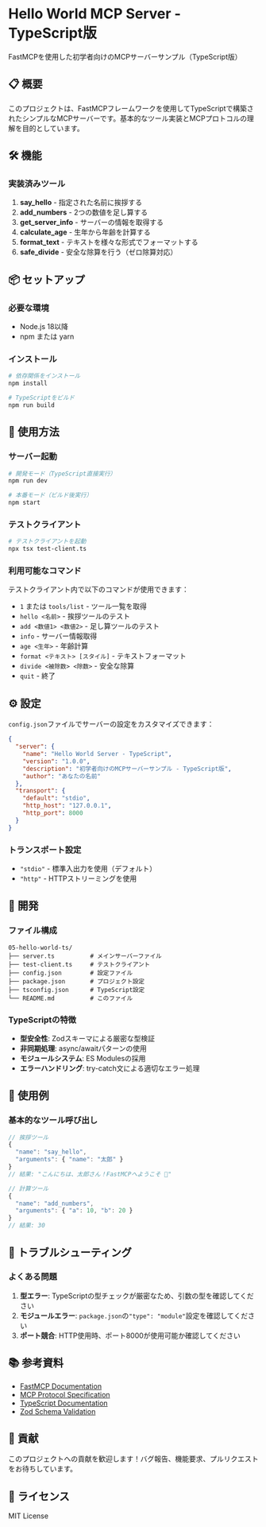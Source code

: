 # Hello World MCP Server - TypeScript版

FastMCPを使用した初学者向けのMCPサーバーサンプル（TypeScript版）

## 📋 概要

このプロジェクトは、FastMCPフレームワークを使用してTypeScriptで構築されたシンプルなMCPサーバーです。基本的なツール実装とMCPプロトコルの理解を目的としています。

## 🛠 機能

### 実装済みツール

1. **say_hello** - 指定された名前に挨拶する
2. **add_numbers** - 2つの数値を足し算する  
3. **get_server_info** - サーバーの情報を取得する
4. **calculate_age** - 生年から年齢を計算する
5. **format_text** - テキストを様々な形式でフォーマットする
6. **safe_divide** - 安全な除算を行う（ゼロ除算対応）

## 📦 セットアップ

### 必要な環境
- Node.js 18以降
- npm または yarn

### インストール

```bash
# 依存関係をインストール
npm install

# TypeScriptをビルド
npm run build
```

## 🚀 使用方法

### サーバー起動

```bash
# 開発モード（TypeScript直接実行）
npm run dev

# 本番モード（ビルド後実行）
npm start
```

### テストクライアント

```bash
# テストクライアントを起動
npx tsx test-client.ts
```

### 利用可能なコマンド

テストクライアント内で以下のコマンドが使用できます：

- `1` または `tools/list` - ツール一覧を取得
- `hello <名前>` - 挨拶ツールのテスト
- `add <数値1> <数値2>` - 足し算ツールのテスト
- `info` - サーバー情報取得
- `age <生年>` - 年齢計算
- `format <テキスト> [スタイル]` - テキストフォーマット
- `divide <被除数> <除数>` - 安全な除算
- `quit` - 終了

## ⚙️ 設定

`config.json`ファイルでサーバーの設定をカスタマイズできます：

```json
{
  "server": {
    "name": "Hello World Server - TypeScript",
    "version": "1.0.0",
    "description": "初学者向けのMCPサーバーサンプル - TypeScript版",
    "author": "あなたの名前"
  },
  "transport": {
    "default": "stdio",
    "http_host": "127.0.0.1", 
    "http_port": 8000
  }
}
```

### トランスポート設定

- `"stdio"` - 標準入出力を使用（デフォルト）
- `"http"` - HTTPストリーミングを使用

## 🔧 開発

### ファイル構成

```
05-hello-world-ts/
├── server.ts          # メインサーバーファイル
├── test-client.ts     # テストクライアント
├── config.json        # 設定ファイル
├── package.json       # プロジェクト設定
├── tsconfig.json      # TypeScript設定
└── README.md          # このファイル
```

### TypeScriptの特徴

- **型安全性**: Zodスキーマによる厳密な型検証
- **非同期処理**: async/awaitパターンの使用
- **モジュールシステム**: ES Modulesの採用
- **エラーハンドリング**: try-catch文による適切なエラー処理

## 📝 使用例

### 基本的なツール呼び出し

```typescript
// 挨拶ツール
{
  "name": "say_hello",
  "arguments": { "name": "太郎" }
}
// 結果: "こんにちは、太郎さん！FastMCPへようこそ 🎉"

// 計算ツール
{
  "name": "add_numbers", 
  "arguments": { "a": 10, "b": 20 }
}
// 結果: 30
```

## 🐛 トラブルシューティング

### よくある問題

1. **型エラー**: TypeScriptの型チェックが厳密なため、引数の型を確認してください
2. **モジュールエラー**: `package.json`の`"type": "module"`設定を確認してください
3. **ポート競合**: HTTP使用時、ポート8000が使用可能か確認してください

## 📚 参考資料

- [FastMCP Documentation](https://github.com/punkpeye/fastmcp)
- [MCP Protocol Specification](https://spec.modelcontextprotocol.io/)
- [TypeScript Documentation](https://www.typescriptlang.org/)
- [Zod Schema Validation](https://zod.dev/)

## 🤝 貢献

このプロジェクトへの貢献を歓迎します！バグ報告、機能要求、プルリクエストをお待ちしています。

## 📄 ライセンス

MIT License